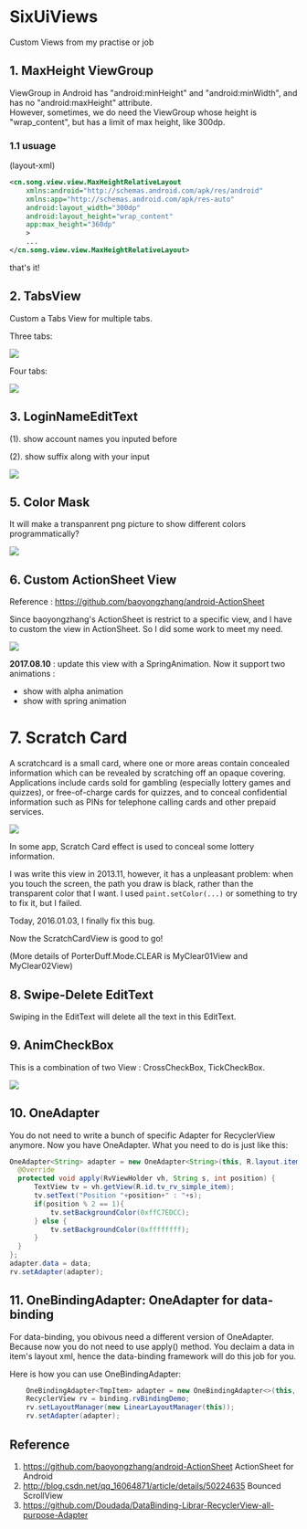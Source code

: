 # SixUiViews
Custom Views from my practise or job

## 1. MaxHeight ViewGroup
ViewGroup in Android has "android:minHeight" and "android:minWidth", and has no "android:maxHeight" attribute.<br>
However, sometimes, we do need the ViewGroup whose height is "wrap_content", but has a limit of max height, like 300dp.<p>

### 1.1 usuage
(layout-xml)
```xml
<cn.song.view.view.MaxHeightRelativeLayout
    xmlns:android="http://schemas.android.com/apk/res/android"
    xmlns:app="http://schemas.android.com/apk/res-auto"
    android:layout_width="300dp"
    android:layout_height="wrap_content"
    app:max_height="360dp"
    >
    ...
</cn.song.view.view.MaxHeightRelativeLayout>
```

<p> that's it!

## 2. TabsView
Custom a Tabs View for multiple tabs. 

Three tabs:

![](/pic/2016070303.png)

Four tabs:

![](/pic/2016070304.png)


## 3. LoginNameEditText
(1). show account names you inputed before

(2). show suffix along with your input

![](/pic/LoginEditText.gif)




## 5. Color Mask
It will make a transpanrent png picture to show different colors programmatically?


![](/pic/ColorMask.gif)


## 6. Custom ActionSheet View

Reference : https://github.com/baoyongzhang/android-ActionSheet

Since baoyongzhang's ActionSheet is restrict to a specific view, and I have to custom the view in ActionSheet.
So I did some work to meet my need.

![](/pic/CustomActionSheet.gif)

**2017.08.10** : update this view with a SpringAnimation. Now it support two animations :
* show with alpha animation
* show with spring animation


# 7. Scratch Card

A scratchcard is a small card, where one or more areas contain concealed information which can be revealed by scratching off an opaque covering.
Applications include cards sold for gambling (especially lottery games and quizzes), or free-of-charge cards for quizzes, and to conceal confidential information such as PINs for telephone calling cards and other prepaid services.

![](/pic/ScratchCard.gif)


In some app, Scratch Card effect is used to conceal some lottery information.

I was write this view in 2013.11, however, it has a unpleasant problem: when you touch the screen, the path you draw is black, rather than the transparent color that I want.
I used ```paint.setColor(...)``` or something to try to fix it, but I failed.

Today, 2016.01.03, I finally fix this bug.

Now the ScratchCardView is good to go!

(More details of PorterDuff.Mode.CLEAR is MyClear01View and MyClear02View)

## 8. Swipe-Delete EditText
Swiping in the EditText will delete all the text in this EditText.

## 9. AnimCheckBox

This is a combination of two View : CrossCheckBox, TickCheckBox.

![](/pic/AnimCheckBox.gif)

## 10. OneAdapter
You do not need to write a bunch of specific Adapter for RecyclerView anymore. Now you have OneAdapter. What you need to do is just like this:

```java
OneAdapter<String> adapter = new OneAdapter<String>(this, R.layout.item_rv_simple) {
  @Override
  protected void apply(RvViewHolder vh, String s, int position) {
      TextView tv = vh.getView(R.id.tv_rv_simple_item);
      tv.setText("Position "+position+" : "+s);
      if(position % 2 == 1){
          tv.setBackgroundColor(0xffC7EDCC);
      } else {
          tv.setBackgroundColor(0xffffffff);
      }
  }
};
adapter.data = data;
rv.setAdapter(adapter);
```


## 11. OneBindingAdapter: OneAdapter for data-binding
For data-binding, you obivous need a different version of OneAdapter. Because now you do not need to use apply() method. You declaim a data in item's layout xml, hence the data-binding framework will do this job for you. 

Here is how you can use OneBindingAdapter:

```java
    OneBindingAdapter<TmpItem> adapter = new OneBindingAdapter<>(this, R.layout.item_rv, BR.item, data);
    RecyclerView rv = binding.rvBindingDemo;
    rv.setLayoutManager(new LinearLayoutManager(this));
    rv.setAdapter(adapter);
```



## Reference
1. https://github.com/baoyongzhang/android-ActionSheet   ActionSheet for Android
2. http://blog.csdn.net/qq_16064871/article/details/50224635   Bounced ScrollView
3. https://github.com/Doudada/DataBinding-Librar-RecyclerView-all-purpose-Adapter
